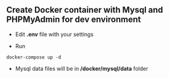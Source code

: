 ## Create Docker container with Mysql and PHPMyAdmin for dev environment

* Edit **.env** file with your settings

* Run 
```
docker-compose up -d
```

* Mysql data files will be in **/docker/mysql/data** folder

